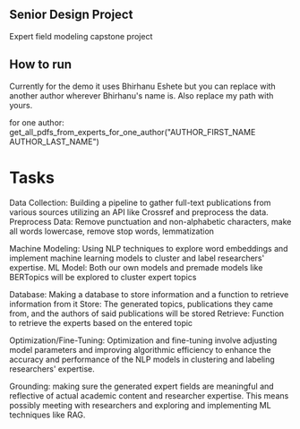 ## Senior Design Project
Expert field modeling capstone project

## How to run 

Currently for the demo it uses Bhirhanu Eshete but you can replace with another author wherever Bhirhanu's name is. Also replace my path with yours. 


for one author:
get_all_pdfs_from_experts_for_one_author("AUTHOR_FIRST_NAME AUTHOR_LAST_NAME")




# Tasks

Data Collection: Building a pipeline to gather full-text publications from various sources utilizing an API like Crossref and preprocess the data.
    Preprocess Data: Remove punctuation and non-alphabetic characters, make all words lowercase, remove stop words, lemmatization

Machine Modeling: Using NLP techniques to explore word embeddings and implement machine learning models to cluster and label researchers' expertise.
    ML Model: Both our own models and premade models like BERTopics will be explored to cluster expert topics

Database: Making a database to store information and a function to retrieve information from it
    Store: The generated topics, publications they came from, and the authors of said publications will be stored
    Retrieve: Function to retrieve the experts based on the entered topic

Optimization/Fine-Tuning: Optimization and fine-tuning involve adjusting model parameters and improving algorithmic efficiency to enhance the accuracy and performance of the NLP models in clustering and labeling researchers' expertise.

Grounding: making sure the generated expert fields are meaningful and reflective of actual academic content and researcher expertise. This means possibly meeting with researchers and exploring and implementing ML techniques like RAG.
